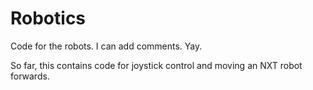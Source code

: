 Robotics
========

Code for the robots. I can add comments. Yay.

So far, this contains code for joystick control and moving an NXT robot forwards.
